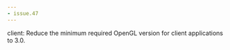 ```yaml
---
- issue.47
---
```

client: Reduce the minimum required OpenGL version for client applications to
3.0.
